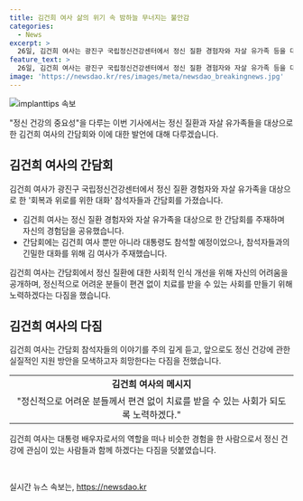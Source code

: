 ```yaml
---
title: 김건희 여사 삶의 위기 속 밤하늘 무너지는 불안감
categories:
  - News
excerpt: >
  26일, 김건희 여사는 광진구 국립정신건강센터에서 정신 질환 경험자와 자살 유가족 등을 대상으로 간담회를 주최했습니다. 그녀는 자신의 경험담을 공유하며, 정신 질환에 대한 사회적 인식 개선을 촉구했습니다. 또한, 참석자들의 이야기를 경청하고 향후 실질적인 지원 방안 모색을 희망한다고 전했습니다. 결론적으로, 김 여사의 정신건강 관련 활동이 확대되고 있는 가운데, 대중들의 이목이 집중될 전망입니다.
feature_text: >
  26일, 김건희 여사는 광진구 국립정신건강센터에서 정신 질환 경험자와 자살 유가족 등을 대상으로 간담회를 주최했습니다. 그녀는 자신의 경험담을 공유하며, 정신 질환에 대한 사회적 인식 개선을 촉구했습니다. 또한, 참석자들의 이야기를 경청하고 향후 실질적인 지원 방안 모색을 희망한다고 전했습니다. 결론적으로, 김 여사의 정신건강 관련 활동이 확대되고 있는 가운데, 대중들의 이목이 집중될 전망입니다.
image: 'https://newsdao.kr/res/images/meta/newsdao_breakingnews.jpg'
---
```


<p><img src="https://newsdao.kr/res/images/meta/newsdao_breakingnews.jpg" alt="implanttips 속보" /></p>

<p>"정신 건강의 중요성"을 다루는 이번 기사에서는 정신 질환과 자살 유가족들을 대상으로 한 김건희 여사의 간담회와 이에 대한 발언에 대해 다루겠습니다.</p>

<h2 data-ke-size="size26">김건희 여사의 간담회</h2>

<p>김건희 여사가 광진구 국립정신건강센터에서 정신 질환 경험자와 자살 유가족을 대상으로 한 '회복과 위로를 위한 대화' 참석자들과 간담회를 가졌습니다.</p>

<ul>
  <li>김건희 여사는 정신 질환 경험자와 자살 유가족을 대상으로 한 간담회를 주재하며 자신의 경험담을 공유했습니다.</li>
  <li>간담회에는 김건희 여사 뿐만 아니라 대통령도 참석할 예정이었으나, 참석자들과의 긴밀한 대화를 위해 김 여사가 주재했습니다.</li>
</ul>

<p>김건희 여사는 간담회에서 정신 질환에 대한 사회적 인식 개선을 위해 자신의 어려움을 공개하며, 정신적으로 어려운 분들이 편견 없이 치료를 받을 수 있는 사회를 만들기 위해 노력하겠다는 다짐을 했습니다.</p>

<h2 data-ke-size="size26">김건희 여사의 다짐</h2>

<p>김건희 여사는 간담회 참석자들의 이야기를 주의 깊게 듣고, 앞으로도 정신 건강에 관한 실질적인 지원 방안을 모색하고자 희망한다는 다짐을 전했습니다.</p>

<table>
  <tr>
    <td style="text-align: center; height: 17px;"><b>김건희 여사의 메시지</b></td>
  </tr>
  <tr>
    <td style="text-align: center; height: 17px;">"정신적으로 어려운 분들께서 편견 없이 치료를 받을 수 있는 사회가 되도록 노력하겠다."</td>
  </tr>
</table>

<p>김건희 여사는 대통령 배우자로서의 역할을 떠나 비슷한 경험을 한 사람으로서 정신 건강에 관심이 있는 사람들과 함께 하겠다는 다짐을 덧붙였습니다.</p>

<p data-ke-size="size16">&nbsp;</p>
실시간 뉴스 속보는, <a href="https://newsdao.kr" rel="dofollow">https://newsdao.kr</a>


